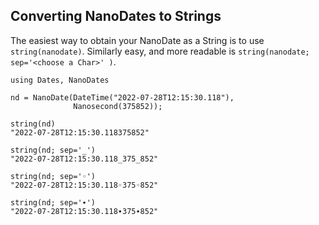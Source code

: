 ## Converting NanoDates to Strings

The easiest way to obtain your NanoDate as a String is to use `string(nanodate)`.
Similarly easy, and more readable is `string(nanodate; sep='<choose a Char>' )`.

```
using Dates, NanoDates

nd = NanoDate(DateTime("2022-07-28T12:15:30.118"),
              Nanosecond(375852));

string(nd)
"2022-07-28T12:15:30.118375852"

string(nd; sep='_')
"2022-07-28T12:15:30.118_375_852"

string(nd; sep='◦')
"2022-07-28T12:15:30.118◦375◦852"

string(nd; sep='∙')
"2022-07-28T12:15:30.118∙375∙852"
```
